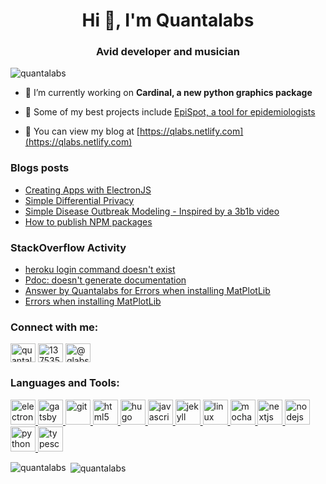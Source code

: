 <h1 align="center">Hi 👋, I'm Quantalabs</h1>
<h3 align="center">Avid developer and musician</h3>

<p align="left"> <img src="https://komarev.com/ghpvc/?username=quantalabs&label=Profile%20views&color=0e75b6&style=flat" alt="quantalabs" /> </p>

- 🔭 I’m currently working on **Cardinal, a new python graphics package**

- 👯 Some of my best projects include [EpiSpot, a tool for epidemiologists](https://github.com/epispot/epispot)

- 📝 You can view my blog at [https://qlabs.netlify.com](https://qlabs.netlify.com)

### Blogs posts
<!-- BLOG-POST-LIST:START -->
- [Creating Apps with ElectronJS](https://dev.to/quantalabs/creating-apps-with-electronjs-2850)
- [Simple Differential Privacy](https://dev.to/quantalabs/simple-differential-privacy-3phh)
- [Simple Disease Outbreak Modeling - Inspired by a 3b1b video](https://dev.to/quantalabs/simple-disease-outbreak-modeling-inspired-by-a-3b1b-video-4763)
- [How to publish NPM packages](https://dev.to/quantalabs/how-to-publish-npm-packages-1j5m)
<!-- BLOG-POST-LIST:END -->

### StackOverflow Activity
<!-- STACKOVERFLOW:START -->
- [heroku login command doesn't exist](https://stackoverflow.com/questions/65164186/heroku-login-command-doesnt-exist)
- [Pdoc: doesn't generate documentation](https://stackoverflow.com/questions/65030177/pdoc-doesnt-generate-documentation)
- [Answer by Quantalabs for Errors when installing MatPlotLib](https://stackoverflow.com/questions/64744232/errors-when-installing-matplotlib/64961985#64961985)
- [Errors when installing MatPlotLib](https://stackoverflow.com/questions/64744232/errors-when-installing-matplotlib)
<!-- STACKOVERFLOW:END -->

<h3 align="left">Connect with me:</h3>
<p align="left">
<a href="https://dev.to/quantalabs" target="blank"><img align="center" src="https://cdn.jsdelivr.net/npm/simple-icons@3.0.1/icons/dev-dot-to.svg" alt="quantalabs" height="30" width="40" /></a>
<a href="https://stackoverflow.com/users/13753505" target="blank"><img align="center" src="https://cdn.jsdelivr.net/npm/simple-icons@3.0.1/icons/stackoverflow.svg" alt="13753505" height="30" width="40" /></a>
<a href="https://medium.com/@qlabs" target="blank"><img align="center" src="https://cdn.jsdelivr.net/npm/simple-icons@3.0.1/icons/medium.svg" alt="@qlabs" height="30" width="40" /></a>
</p>

<h3 align="left">Languages and Tools:</h3>
<p align="left"> <a href="https://www.electronjs.org" target="_blank"> <img src="https://devicons.github.io/devicon/devicon.git/icons/electron/electron-original.svg" alt="electron" width="40" height="40"/> </a> <a href="https://www.gatsbyjs.com/" target="_blank"> <img src="https://www.vectorlogo.zone/logos/gatsbyjs/gatsbyjs-icon.svg" alt="gatsby" width="40" height="40"/> </a> <a href="https://git-scm.com/" target="_blank"> <img src="https://www.vectorlogo.zone/logos/git-scm/git-scm-icon.svg" alt="git" width="40" height="40"/> </a> <a href="https://www.w3.org/html/" target="_blank"> <img src="https://devicons.github.io/devicon/devicon.git/icons/html5/html5-original-wordmark.svg" alt="html5" width="40" height="40"/> </a> <a href="https://gohugo.io/" target="_blank"> <img src="https://api.iconify.design/logos-hugo.svg" alt="hugo" width="40" height="40"/> </a> <a href="https://developer.mozilla.org/en-US/docs/Web/JavaScript" target="_blank"> <img src="https://devicons.github.io/devicon/devicon.git/icons/javascript/javascript-original.svg" alt="javascript" width="40" height="40"/> </a> <a href="https://jekyllrb.com/" target="_blank"> <img src="https://www.vectorlogo.zone/logos/jekyllrb/jekyllrb-icon.svg" alt="jekyll" width="40" height="40"/> </a> <a href="https://www.linux.org/" target="_blank"> <img src="https://devicons.github.io/devicon/devicon.git/icons/linux/linux-original.svg" alt="linux" width="40" height="40"/> </a> <a href="https://mochajs.org" target="_blank"> <img src="https://www.vectorlogo.zone/logos/mochajs/mochajs-icon.svg" alt="mocha" width="40" height="40"/> </a> <a href="https://nextjs.org/" target="_blank"> <img src="https://cdn.worldvectorlogo.com/logos/nextjs-3.svg" alt="nextjs" width="40" height="40"/> </a> <a href="https://nodejs.org" target="_blank"> <img src="https://devicons.github.io/devicon/devicon.git/icons/nodejs/nodejs-original-wordmark.svg" alt="nodejs" width="40" height="40"/> </a> <a href="https://www.python.org" target="_blank"> <img src="https://devicons.github.io/devicon/devicon.git/icons/python/python-original.svg" alt="python" width="40" height="40"/> </a> <a href="https://www.typescriptlang.org/" target="_blank"> <img src="https://devicons.github.io/devicon/devicon.git/icons/typescript/typescript-original.svg" alt="typescript" width="40" height="40"/> </a> </p>

<p><img align="left" src="https://github-readme-stats.vercel.app/api/top-langs?username=quantalabs&show_icons=true&locale=en&layout=compact" alt="quantalabs" /></p>

<p>&nbsp;<img align="center" src="https://github-readme-stats.vercel.app/api?username=quantalabs&show_icons=true&locale=en" alt="quantalabs" /></p>
